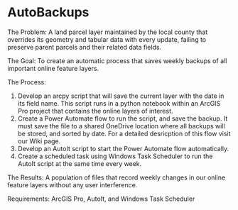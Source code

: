 # AutoBackups
The Problem: A land parcel layer maintained by the local county that overrides its geometry and tabular data with every update, failing to preserve parent parcels and their related data fields. 

The Goal: To create an automatic process that saves weekly backups of all important online feature layers. 

The Process: 
1. Develop an arcpy script that will save the current layer with the date in its field name. This script runs in a python notebook within an ArcGIS Pro project that contains the online layers of       interest.
2. Create a Power Automate flow to run the script, and save the backup. It must save the file to a shared OneDrive location where all backups will be stored, and sorted by date. For a detailed 
   desricption of this flow visit our Wiki page.
3. Develop an AutoIt script to start the Power Automate flow automatically.
4. Create a scheduled task using Windows Task Scheduler to run the AutoIt script at the same time every week.

The Results: A population of files that record weekly changes in our online feature layers without any user interference.


Requirements: ArcGIS Pro, AutoIt, and Windows Task Scheduler
